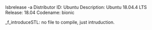 lsbrelease -a
Distributor ID:	Ubuntu
Description:	Ubuntu 18.04.4 LTS
Release:	18.04
Codename:	bionic

_f_introduceSTL: no file to compile, just intruduction.
